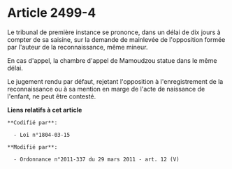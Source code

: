 # Article 2499-4

Le tribunal de première instance se prononce, dans un délai de dix jours à compter de sa saisine, sur la demande de mainlevée
de l'opposition formée par l'auteur de la reconnaissance, même mineur. 

En cas d'appel,     la chambre d'appel de Mamoudzou statue dans le même délai. 

Le jugement rendu par défaut, rejetant l'opposition à l'enregistrement de la reconnaissance ou à sa mention en marge de
l'acte de naissance de l'enfant, ne peut être contesté.

**Liens relatifs à cet article**

	**Codifié par**:

	  - Loi n°1804-03-15

	**Modifié par**:

	  - Ordonnance n°2011-337 du 29 mars 2011 - art. 12 (V)

